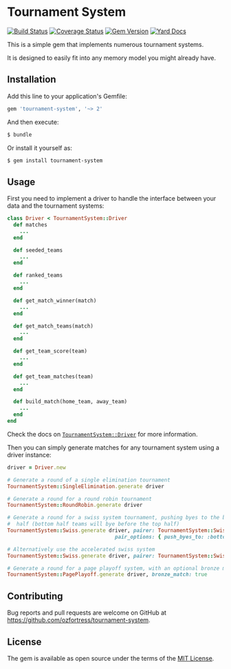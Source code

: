 # Tournament System

[![Build Status](https://travis-ci.org/ozfortress/tournament-system.svg?branch=master)](https://travis-ci.org/ozfortress/tournament-system)
[![Coverage Status](https://coveralls.io/repos/github/ozfortress/tournament-system/badge.svg?branch=master)](https://coveralls.io/github/ozfortress/tournament-system?branch=master)
[![Gem Version](https://badge.fury.io/rb/tournament-system.svg)](https://badge.fury.io/rb/tournament-system)
[![Yard Docs](http://img.shields.io/badge/yard-docs-blue.svg)](http://www.rubydoc.info/github/ozfortress/tournament-system/master)

This is a simple gem that implements numerous tournament systems.

It is designed to easily fit into any memory model you might already have.

## Installation

Add this line to your application's Gemfile:

```ruby
gem 'tournament-system', '~> 2'
```

And then execute:

```bash
$ bundle
```

Or install it yourself as:

```bash
$ gem install tournament-system
```

## Usage

First you need to implement a driver to handle the interface between your data
and the tournament systems:

```ruby
class Driver < TournamentSystem::Driver
  def matches
    ...
  end

  def seeded_teams
    ...
  end

  def ranked_teams
    ...
  end

  def get_match_winner(match)
    ...
  end

  def get_match_teams(match)
    ...
  end

  def get_team_score(team)
    ...
  end

  def get_team_matches(team)
    ...
  end

  def build_match(home_team, away_team)
    ...
  end
end
```

Check the docs on [`TournamentSystem::Driver`](http://www.rubydoc.info/github/ozfortress/tournament-system/master/Tournament/Driver) for more information.

Then you can simply generate matches for any tournament system using a driver
instance:

```ruby
driver = Driver.new

# Generate a round of a single elimination tournament
TournamentSystem::SingleElimination.generate driver

# Generate a round for a round robin tournament
TournamentSystem::RoundRobin.generate driver

# Generate a round for a swiss system tournament, pushing byes to the bottom
#  half (bottom half teams will bye before the top half)
TournamentSystem::Swiss.generate driver, pairer: TournamentSystem::Swiss::Dutch,
                                   pair_options: { push_byes_to: :bottom_half }

# Alternatively use the accelerated swiss system
TournamentSystem::Swiss.generate driver, pairer: TournamentSystem::Swiss::AcceleratedDutch

# Generate a round for a page playoff system, with an optional bronze match
TournamentSystem::PagePlayoff.generate driver, bronze_match: true
```

## Contributing

Bug reports and pull requests are welcome on GitHub at
https://github.com/ozfortress/tournament-system.

## License

The gem is available as open source under the terms of the
[MIT License](http://opensource.org/licenses/MIT).
